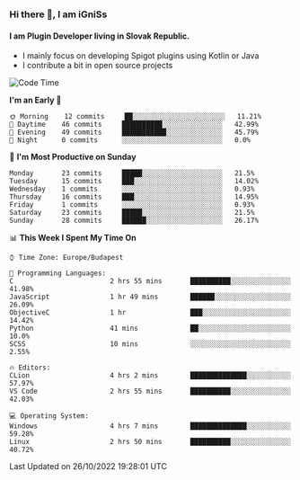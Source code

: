 ### Hi there 👋, I am iGniSs

#### I am Plugin Developer living in Slovak Republic.
- I mainly focus on developing Spigot plugins using Kotlin or Java
- I contribute a bit in open source projects

<!--START_SECTION:waka-->
![Code Time](http://img.shields.io/badge/Code%20Time-943%20hrs%2010%20mins-blue)

**I'm an Early 🐤** 

```text
🌞 Morning    12 commits     ██░░░░░░░░░░░░░░░░░░░░░░░   11.21% 
🌆 Daytime    46 commits     ██████████░░░░░░░░░░░░░░░   42.99% 
🌃 Evening    49 commits     ███████████░░░░░░░░░░░░░░   45.79% 
🌙 Night      0 commits      ░░░░░░░░░░░░░░░░░░░░░░░░░   0.0%

```
📅 **I'm Most Productive on Sunday** 

```text
Monday       23 commits     █████░░░░░░░░░░░░░░░░░░░░   21.5% 
Tuesday      15 commits     ███░░░░░░░░░░░░░░░░░░░░░░   14.02% 
Wednesday    1 commits      ░░░░░░░░░░░░░░░░░░░░░░░░░   0.93% 
Thursday     16 commits     ███░░░░░░░░░░░░░░░░░░░░░░   14.95% 
Friday       1 commits      ░░░░░░░░░░░░░░░░░░░░░░░░░   0.93% 
Saturday     23 commits     █████░░░░░░░░░░░░░░░░░░░░   21.5% 
Sunday       28 commits     ██████░░░░░░░░░░░░░░░░░░░   26.17%

```


📊 **This Week I Spent My Time On** 

```text
⌚︎ Time Zone: Europe/Budapest

💬 Programming Languages: 
C                        2 hrs 55 mins       ██████████░░░░░░░░░░░░░░░   41.98% 
JavaScript               1 hr 49 mins        ██████░░░░░░░░░░░░░░░░░░░   26.09% 
ObjectiveC               1 hr                ███░░░░░░░░░░░░░░░░░░░░░░   14.42% 
Python                   41 mins             ██░░░░░░░░░░░░░░░░░░░░░░░   10.0% 
SCSS                     10 mins             ░░░░░░░░░░░░░░░░░░░░░░░░░   2.55%

🔥 Editors: 
CLion                    4 hrs 2 mins        ██████████████░░░░░░░░░░░   57.97% 
VS Code                  2 hrs 55 mins       ██████████░░░░░░░░░░░░░░░   42.03%

💻 Operating System: 
Windows                  4 hrs 7 mins        ██████████████░░░░░░░░░░░   59.28% 
Linux                    2 hrs 50 mins       ██████████░░░░░░░░░░░░░░░   40.72%

```


 Last Updated on 26/10/2022 19:28:01 UTC
<!--END_SECTION:waka-->